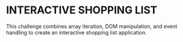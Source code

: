 # INTERACTIVE SHOPPING LIST 
This challenge combines array iteration, DOM manipulation, and event handling to create an interactive shopping list application.


